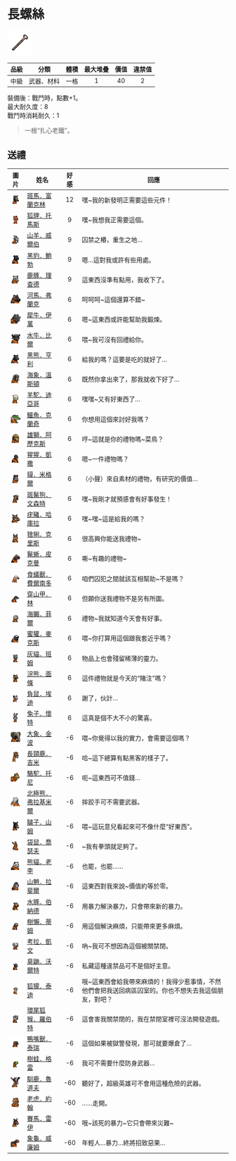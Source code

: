 # 長螺絲

![img](images/item_pic_CLS.png)

|品級|分類|體積|最大堆疊|價值|違禁值|
|:--:|:--:|:--:|:--:|:--:|:--:|
|中級|武器、材料|一格|1|40|2|

裝備後：戰鬥時，點數+1。\
最大耐久度：8\
戰鬥時消耗耐久：1

> 一根“扎心老鐵”。

## 送禮

|圖片|姓名|好感|回應|
|:--:|--|:--:|--|
|![img](images/zebra.png)|[斑馬．富蘭克林](斑馬．富蘭克林.md)|12|嘿\~我的新發明正需要這些元件！|
|![img](images/fox.png)|[狐貍．托馬斯](狐貍．托馬斯.md)|9|嘿\~我想我正需要這個。|
|![img](images/goat.png)|[山羊．威爾伯](山羊．威爾伯.md)|9|囚禁之樁，重生之地…|
|![img](images/BlackPanther.png)|[黑豹．鮑勃](黑豹．鮑勃.md)|9|嗯…這對我或許有些用處。|
|![img](images/DeerDolphin.png)|[鹿豚．理查德](鹿豚．理查德.md)|9|這東西沒準有點用，我收下了。|
|![img](images/hippopotamus.png)|[河馬．弗蘭克](河馬．弗蘭克.md)|6|呵呵呵\~這個還算不錯\~|
|![img](images/rhinoceros.png)|[犀牛．伊萬](犀牛．伊萬.md)|6|嗯\~這東西或許能幫助我鍛煉。|
|![img](images/AfricanBuffalo.png)|[水牛．比爾](水牛．比爾.md)|6|喂\~我可沒有回禮給你。|
|![img](images/BlackBear.png)|[黑熊．亨利](黑熊．亨利.md)|6|給我的嗎？這要是吃的就好了…|
|![img](images/walrus.png)|[海象．溫斯頓](海象．溫斯頓.md)|6|既然你拿出來了，那我就收下好了…|
|![img](images/Alpaca.png)|[羊駝．迪亞哥](羊駝．迪亞哥.md)|6|嘿嘿\~又有好東西了…|
|![img](images/crocodile.png)|[鱷魚．克蘭奇](鱷魚．克蘭奇.md)|6|你想用這個來討好我嗎？|
|![img](images/lion.png)|[雄獅．阿歷克斯](雄獅．阿歷克斯.md)|6|哼\~這就是你的禮物嗎\~菜鳥？|
|![img](images/chimpanzee.png)|[猩猩．凱撒](猩猩．凱撒.md)|6|嗯\~一件禮物嗎？|
|![img](images/tapir.png)|[貘．米格爾](貘．米格爾.md)|6|（小聲）來自素材的禮物，有研究的價值…|
|![img](images/SpottedHyaena.png)|[斑鬣狗．文森特](斑鬣狗．文森特.md)|6|嘿\~我剛才就預感會有好事發生！|
|![img](images/Warthog.png)|[疣豬．哈庫拉](疣豬．哈庫拉.md)|6|嘿\~嘿\~這是給我的嗎？|
|![img](images/Lynx.png)|[猞猁．克里斯](猞猁．克里斯.md)|6|很高興你能送我禮物\~|
|![img](images/MarineIguana.png)|[鬣蜥．皮克曼](鬣蜥．皮克曼.md)|6|嘶\~有趣的禮物\~|
|![img](images/Anteater.png)|[食蟻獸．費爾南多](食蟻獸．費爾南多.md)|6|咱們囚犯之間就該互相幫助\~不是嗎？|
|![img](images/pangolin.png)|[穿山甲．林](穿山甲．林.md)|6|但願你送我禮物不是另有所圖。|
|![img](images/SeaOtter.png)|[海獺．菲爾](海獺．菲爾.md)|6|禮物\~我就知道今天會有好事。|
|![img](images/HoneyBadger.png)|[蜜獾．麥克斯](蜜獾．麥克斯.md)|6|喂\~你打算用這個跟我套近乎嗎？|
|![img](images/cat.png)|[灰貓．班姆](灰貓．班姆.md)|6|物品上也會殘留稀薄的靈力。|
|![img](images/Raccoon.png)|[浣熊．面條](浣熊．面條.md)|6|這件禮物就是今天的“賭注”嗎？|
|![img](images/Possum.png)|[負鼠．埃迪](負鼠．埃迪.md)|6|謝了，伙計…|
|![img](images/rabbit.png)|[兔子．懷特](兔子．懷特.md)|6|這真是個不大不小的驚喜。|
|![img](images/elephant.png)|[大象．金波](大象．金波.md)|-6|喂\~你覺得以我的實力，會需要這個嗎？|
|![img](images/giraffe.png)|[長頸鹿．吉米](長頸鹿．吉米.md)|-6|哈\~這下總算有點黑客的樣子了。|
|![img](images/camel.png)|[駱駝．托尼](駱駝．托尼.md)|-6|呃\~這東西可不值錢…|
|![img](images/PolarBear.png)|[北極熊．弗拉基米爾](北極熊．弗拉基米爾.md)|-6|摔跤手可不需要武器。|
|![img](images/donkey.png)|[驢子．山姆](驢子．山姆.md)|-6|喂\~這玩意兒看起來可不像什麼“好東西”。|
|![img](images/kangaroo.png)|[袋鼠．喬瑟夫](袋鼠．喬瑟夫.md)|-6|\~我有拳頭就足夠了。|
|![img](images/panda.png)|[熊貓．老李](熊貓．老李.md)|-6|也罷，也罷……|
|![img](images/Mandrill.png)|[山魈．拉斐爾](山魈．拉斐爾.md)|-6|這東西對我來說\~價值約等於零。|
|![img](images/Capybara.png)|[水豚．伯納德](水豚．伯納德.md)|-6|用暴力解決暴力，只會帶來新的暴力。|
|![img](images/sloth.png)|[樹懶．蒂姆](樹懶．蒂姆.md)|-6|用這個解決麻煩，只能帶來更多麻煩。|
|![img](images/Koala.png)|[考拉．凱文](考拉．凱文.md)|-6|吶\~我可不想因為這個被關禁閉。|
|![img](images/skunk.png)|[臭鼬．沃爾特](臭鼬．沃爾特.md)|-6|私藏這種違禁品可不是個好主意。|
|![img](images/meerkat.png)|[狐獴．泰迪](狐獴．泰迪.md)|-6|哦\~這東西會給我帶來麻煩的！我得少惹事情，不然他們會把我送回病區囚室的。你也不想失去我這個朋友，對吧？|
|![img](images/RingTailedLemur.png)|[環尾狐猴．羅伯特](環尾狐猴．羅伯特.md)|-6|這會害我關禁閉的，我在禁閉室裡可沒法開發遊戲。|
|![img](images/platypus.png)|[鴨嘴獸．泰瑞](鴨嘴獸．泰瑞.md)|-6|這個如果被獄警發現，那可就要爆倉了…|
|![img](images/Treefrog.png)|[樹蛙．格雷](樹蛙．格雷.md)|-6|我可不需要什麼防身武器…|
|![img](images/reindeer.png)|[馴鹿．魯道夫](馴鹿．魯道夫.md)|-60|聽好了，超級英雄可不會用這種危險的武器。|
|![img](images/tiger.png)|[老虎．約翰](老虎．約翰.md)|-60|……走開。|
|![img](images/horse.png)|[賽馬．雷伊](賽馬．雷伊.md)|-60|哦\~該死的暴力\~它只會帶來災難\~|
|![img](images/Tortoise.png)|[象龜．威廉姆](象龜．威廉姆.md)|-60|年輕人…暴力…終將招致惡果…|

